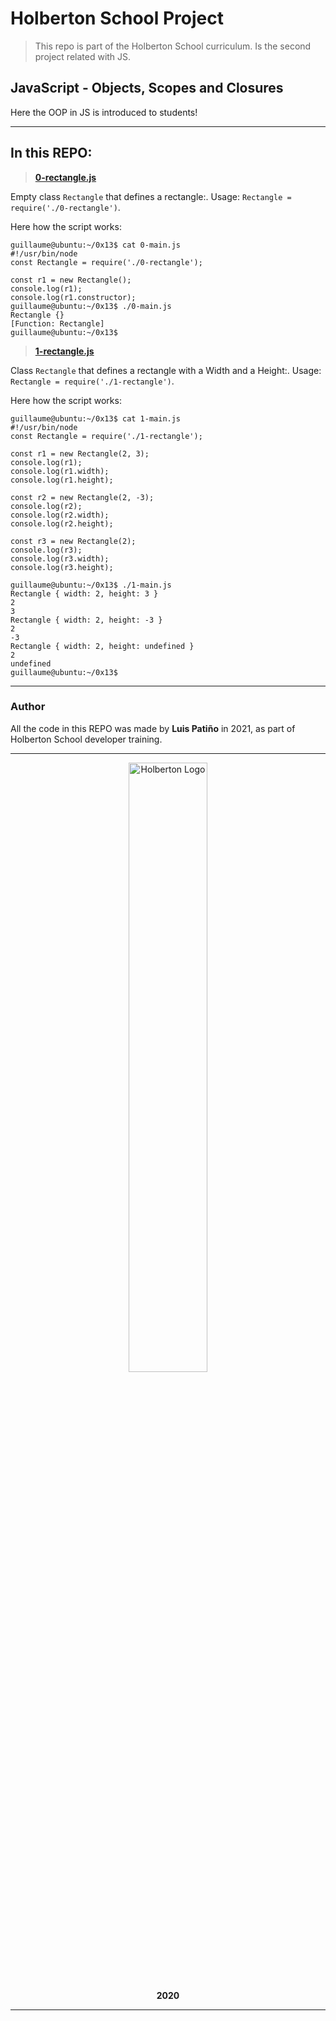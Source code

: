 # Holberton School Project

>This repo is part of the Holberton School curriculum. Is the second project related with JS.

## JavaScript - Objects, Scopes and Closures

Here the OOP in JS is introduced to students!

---

## In this REPO:

>**[0-rectangle.js](0-rectangle.js)**

Empty class `Rectangle` that defines a rectangle:. Usage: `Rectangle = require('./0-rectangle')`.

Here how the script works:

    guillaume@ubuntu:~/0x13$ cat 0-main.js
    #!/usr/bin/node
    const Rectangle = require('./0-rectangle');

    const r1 = new Rectangle();
    console.log(r1);
    console.log(r1.constructor);
    guillaume@ubuntu:~/0x13$ ./0-main.js
    Rectangle {}
    [Function: Rectangle]
    guillaume@ubuntu:~/0x13$ 

>**[1-rectangle.js](1-rectangle.js)**

Class `Rectangle` that defines a rectangle with a Width and a Height:. Usage: `Rectangle = require('./1-rectangle')`.

Here how the script works:


    guillaume@ubuntu:~/0x13$ cat 1-main.js
    #!/usr/bin/node
    const Rectangle = require('./1-rectangle');

    const r1 = new Rectangle(2, 3);
    console.log(r1);
    console.log(r1.width);
    console.log(r1.height);

    const r2 = new Rectangle(2, -3);
    console.log(r2);
    console.log(r2.width);
    console.log(r2.height);

    const r3 = new Rectangle(2);
    console.log(r3);
    console.log(r3.width);
    console.log(r3.height);

    guillaume@ubuntu:~/0x13$ ./1-main.js
    Rectangle { width: 2, height: 3 }
    2
    3
    Rectangle { width: 2, height: -3 }
    2
    -3
    Rectangle { width: 2, height: undefined }
    2
    undefined
    guillaume@ubuntu:~/0x13$

---

### Author

All the code in this REPO was made by **Luis Patiño** in 2021, as part of Holberton School developer training.

---

<div>
<div align="center">
<img display="block" alt="Holberton Logo" width="50%" src="https://www.holbertonschool.com/holberton-logo.png">
</div>
<p align="center"><b>2020</b></p>
</div>

---

